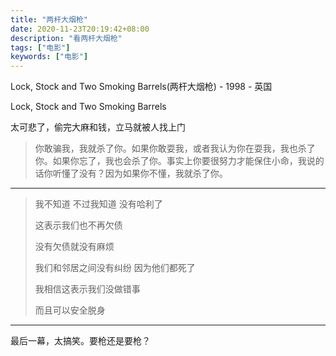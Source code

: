 ```yaml
---
title: "两杆大烟枪"
date: 2020-11-23T20:19:42+08:00
description: "看两杆大烟枪"
tags: ["电影"]
keywords: ["电影"]
---
```


Lock, Stock and Two Smoking Barrels(两杆大烟枪) - 1998 - 英国

Lock, Stock and Two Smoking Barrels

太可悲了，偷完大麻和钱，立马就被人找上门

> 你敢骗我，我就杀了你。如果你敢耍我，或者我认为你在耍我，我也杀了你。如果你忘了，我也会杀了你。事实上你要很努力才能保住小命，我说的话你听懂了没有？因为如果你不懂，我就杀了你。

---

> 我不知道 不过我知道 没有哈利了
>
> 这表示我们也不再欠债
>
> 没有欠债就没有麻烦
>
> 我们和邻居之间没有纠纷 因为他们都死了
>
> 我相信这表示我们没做错事
>
> 而且可以安全脱身

---

最后一幕，太搞笑。要枪还是要枪？
